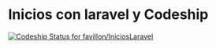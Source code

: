 # Inicios con laravel y Codeship

[![Codeship Status for favillon/IniciosLaravel](https://app.codeship.com/projects/37605c90-e0d6-0137-6120-12a315aacd2b/status?branch=master)](https://app.codeship.com/projects/372468)